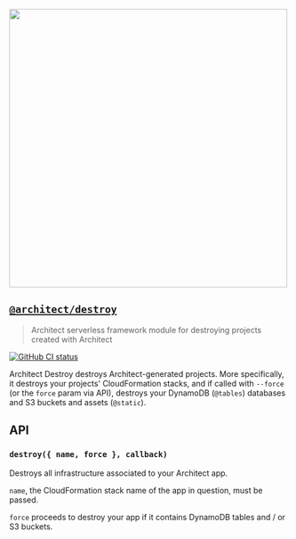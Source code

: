 [<img src="https://s3-us-west-2.amazonaws.com/arc.codes/architect-logo-500b@2x.png" width=500>](https://www.npmjs.com/package/@architect/destroy)

## [`@architect/destroy`](https://www.npmjs.com/package/@architect/destroy)

> Architect serverless framework module for destroying projects created with Architect

[![GitHub CI status](https://github.com/architect/destroy/workflows/Node%20CI/badge.svg)](https://github.com/architect/destroy/actions?query=workflow%3A%22Node+CI%22)


Architect Destroy destroys Architect-generated projects. More specifically, it destroys your projects' CloudFormation stacks, and if called with `--force` (or the `force` param via API), destroys your DynamoDB (`@tables`) databases and S3 buckets and assets (`@static`).


## API

### `destroy({ name, force }, callback)`

Destroys all infrastructure associated to your Architect app.

`name`, the CloudFormation stack name of the app in question, must be passed.

`force` proceeds to destroy your app if it contains DynamoDB tables and / or S3 buckets.

